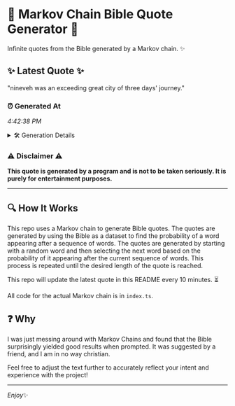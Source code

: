 # 📖 Markov Chain Bible Quote Generator 📖

Infinite quotes from the Bible generated by a Markov chain. ✨

## ✨ Latest Quote ✨
"nineveh was an exceeding great city of three days' journey."

### ⏰ Generated At
*4:42:38 PM*

<details>
    <summary>🛠️ Generation Details</summary>
    <p>
        <strong>🌱 Seed:</strong> nineveh<br>
        <strong>🔄 Iterations:</strong> 9<br>
        <strong>📜 Context History:</strong><br>[ nineveh ]: was<br>[ nineveh, was ]: an<br>[ nineveh, was, an ]: exceeding<br>[ nineveh, was, an, exceeding ]: great<br>[ nineveh, was, an, exceeding, great ]: city<br>[ nineveh, was, an, exceeding, great, city ]: of<br>[ was, an, exceeding, great, city, of ]: three<br>[ an, exceeding, great, city, of, three ]: days'<br>[ exceeding, great, city, of, three, days' ]: journey.<br>
    </p>
</details>

### ⚠️ Disclaimer ⚠️
**This quote is generated by a program and is not to be taken seriously. It is purely for entertainment purposes.**

---

## 🔍 How It Works

This repo uses a Markov chain to generate Bible quotes. The quotes are generated by using the Bible as a dataset to find the probability of a word appearing after a sequence of words. The quotes are generated by starting with a random word and then selecting the next word based on the probability of it appearing after the current sequence of words. This process is repeated until the desired length of the quote is reached.

This repo will update the latest quote in this README every 10 minutes. ⏳

All code for the actual Markov chain is in `index.ts`.

## ❓ Why

I was just messing around with Markov Chains and found that the Bible surprisingly yielded good results when prompted. 
It was suggested by a friend, and I am in no way christian.

Feel free to adjust the text further to accurately reflect your intent and experience with the project!

---

*Enjoy*✨
